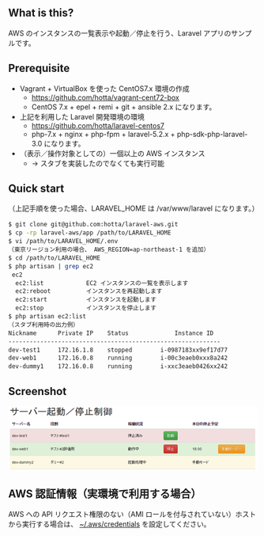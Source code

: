 ## What is this?

AWS のインスタンスの一覧表示や起動／停止を行う、Laravel アプリのサンプルです。

## Prerequisite

- Vagrant + VirtualBox を使った CentOS7.x 環境の作成
  - https://github.com/hotta/vagrant-cent72-box
  - CentOS 7.x + epel + remi + git + ansible 2.x になります。
- 上記を利用した Laravel 開発環境の環境
  - https://github.com/hotta/laravel-centos7
  - php-7.x + nginx + php-fpm + laravel-5.2.x + php-sdk-php-laravel-3.0 になります。
- （表示／操作対象としての）一個以上の AWS インスタンス
  - → スタブを実装したのでなくても実行可能

## Quick start

（上記手順を使った場合、LARAVEL_HOME は /var/www/laravel になります。）

```bash
$ git clone git@github.com:hotta/laravel-aws.git
$ cp -rp laravel-aws/app /path/to/LARAVEL_HOME
$ vi /path/to/LARAVEL_HOME/.env
（東京リージョン利用の場合、 AWS_REGION=ap-northeast-1 を追加）
$ cd /path/to/LARAVEL_HOME
$ php artisan | grep ec2
 ec2
  ec2:list            EC2 インスタンスの一覧を表示します
  ec2:reboot          インスタンスを再起動します
  ec2:start           インスタンスを起動します
  ec2:stop            インスタンスを停止します
$ php artisan ec2:list
（スタブ利用時の出力例）
Nickname      Private IP    Status             Instance ID
------------------------------------------------------------
dev-test1     172.16.1.8    stopped        i-0987183xx9ef17d77
dev-web1      172.16.0.8    running        i-00c3eaeb0xxx8a242
dev-dummy1    172.16.0.8    running        i-xxc3eaeb0426xx242
```

## Screenshot

![Screenshot](https://github.com/hotta/images/blob/master/svrctl-screenshot.png?raw=true)

## AWS 認証情報（実環境で利用する場合）

AWS への API リクエスト権限のない（AMI ロールを付与されていない）ホストから実行する場合は、 [~/.aws/credentials](http://docs.aws.amazon.com/aws-sdk-php/v3/guide/guide/credentials.html#credential-profiles) を設定してください。

